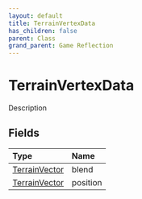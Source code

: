 ```yaml
---
layout: default
title: TerrainVertexData
has_children: false
parent: Class
grand_parent: Game Reflection
---
```

# TerrainVertexData
Description 

## Fields

| Type | Name |
|:-------------|:--------------|
| [TerrainVector](/docs/game-reflection/classes/terrain_vector) | blend |
| [TerrainVector](/docs/game-reflection/classes/terrain_vector) | position |

